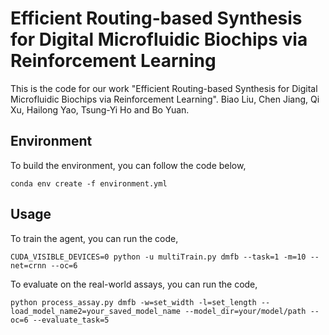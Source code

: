 # Efficient Routing-based Synthesis for Digital Microfluidic Biochips via Reinforcement Learning
This is the code for our work "Efficient Routing-based Synthesis for Digital Microfluidic Biochips via Reinforcement Learning". Biao Liu, Chen Jiang, Qi Xu, Hailong Yao, Tsung-Yi Ho and Bo Yuan.
## Environment
To build the environment, you can follow the code below,

```conda env create -f environment.yml```
## Usage
To train the agent, you can run the code,

```CUDA_VISIBLE_DEVICES=0 python -u multiTrain.py dmfb --task=1 -m=10 --net=crnn --oc=6```

To evaluate on the real-world assays, you can run the code,

```python process_assay.py dmfb -w=set_width -l=set_length --load_model_name2=your_saved_model_name --model_dir=your/model/path --oc=6 --evaluate_task=5```
